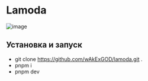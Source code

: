 # Lamoda

![image](https://github.com/user-attachments/assets/a3e26691-e974-4575-91b5-cccf43ebc9cb)

## Установка и запуск

- git clone https://github.com/wAkExGOD/lamoda.git .
- pnpm i
- pnpm dev
